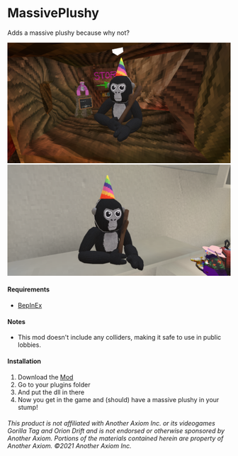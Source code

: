 # MassivePlushy
Adds a massive plushy because why not?

![image](https://raw.githubusercontent.com/defaultuser0-nerd/MassivePlushy/refs/heads/main/Screenshot%202024-12-13%20210212.png)
![image](https://raw.githubusercontent.com/defaultuser0-nerd/MassivePlushy/refs/heads/main/Screenshot%202024-12-14%20120855.png)

#### **Requirements**
 - [BepInEx](<https://github.com/BepInEx/BepInEx/releases/latest>)

#### Notes
- This mod doesn't include any colliders, making it safe to use in public lobbies.

#### **Installation**
1. Download the [Mod](https://github.com/defaultuser0-nerd/MassivePlushy/releases/latest)
2. Go to your plugins folder
3. And put the dll in there
4. Now you get in the game and (should) have a massive plushy in your stump!


###### This product is not affiliated with Another Axiom Inc. or its videogames Gorilla Tag and Orion Drift and is not endorsed or otherwise sponsored by Another Axiom. Portions of the materials contained herein are property of Another Axiom. ©2021 Another Axiom Inc.

